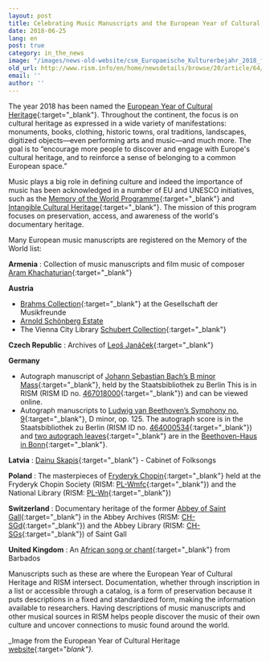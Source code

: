```yaml
---
layout: post
title: Celebrating Music Manuscripts and the European Year of Cultural Heritage
date: 2018-06-25
lang: en
post: true
category: in_the_news
image: "/images/news-old-website/csm_Europaeische_Kulturerbejahr_2018_fbb26fbb22.jpg"
old_url: http://www.rism.info/en/home/newsdetails/browse/20/article/64/celebrating-music-manuscripts-and-the-european-year-of-cultural-heritage.html
email: ''
author: ''
---
```


The year 2018 has been named the [European Year of Cultural Heritage](http://europa.eu/cultural-heritage/){:target="_blank"}. Throughout the continent, the focus is on cultural heritage as expressed in a wide variety of manifestations: monuments, books, clothing, historic towns, oral traditions, landscapes, digitized objects—even performing arts and music—and much more. The goal is to “encourage more people to discover and engage with Europe's cultural heritage, and to reinforce a sense of belonging to a common European space.”

Music plays a big role in defining culture and indeed the importance of music has been acknowledged in a number of EU and UNESCO initiatives, such as the [Memory of the World Programme](http://www.unesco.org/new/en/communication-and-information/memory-of-the-world/about-the-programme/objectives/){:target="_blank"} and [Intangible Cultural Heritage](https://ich.unesco.org/en/lists){:target="_blank"}. The mission of this program focuses on preservation, access, and awareness of the world's documentary heritage.

Many European music manuscripts are registered on the Memory of the World list:

**Armenia** : Collection of music manuscripts and film music of composer [Aram Khachaturian](http://www.unesco.org/new/en/communication-and-information/memory-of-the-world/register/full-list-of-registered-heritage/registered-heritage-page-2/collection-of-note-manuscripts-and-film-music-of-composer-aram-khachaturian/){:target="_blank"}

**Austria**

- [Brahms Collection](http://www.unesco.org/new/en/communication-and-information/memory-of-the-world/register/full-list-of-registered-heritage/registered-heritage-page-1/brahms-collection/){:target="_blank"} at the Gesellschaft der Musikfreunde
- [Arnold Schönberg Estate](http://www.unesco.org/new/en/communication-and-information/memory-of-the-world/register/full-list-of-registered-heritage/registered-heritage-page-1/arnold-schoenberg-estate/)
- The Vienna City Library [Schubert Collection](http://www.unesco.org/new/en/communication-and-information/memory-of-the-world/register/full-list-of-registered-heritage/registered-heritage-page-8/the-vienna-city-library-schubert-collection/#c187820){:target="_blank"}

**Czech Republic** : Archives of [Leoš Janáček](http://www.unesco.org/new/en/communication-and-information/memory-of-the-world/register/full-list-of-registered-heritage/registered-heritage-page-1/archives-of-leos-janacek/){:target="_blank"}

**Germany**

- Autograph manuscript of [Johann Sebastian Bach’s B minor Mass](http://www.unesco.org/new/en/communication-and-information/memory-of-the-world/register/full-list-of-registered-heritage/registered-heritage-page-1/autograph-of-h-moll-messe-mass-in-b-minor-by-johann-sebastian-bach/){:target="_blank"}, held by the Staatsbibliothek zu Berlin
This is in RISM (RISM ID no. [467018000](https://opac.rism.info/search?id=467018000&Language=en){:target="_blank"}) and can be viewed online.
- Autograph manuscripts to [Ludwig van Beethoven’s Symphony no. 9](http://www.unesco.org/new/en/communication-and-information/memory-of-the-world/register/full-list-of-registered-heritage/registered-heritage-page-5/ludwig-van-beethoven-symphony-no-9-d-minor-op-125/){:target="_blank"}, D minor, op. 125.
The autograph score is in the Staatsbibliothek zu Berlin (RISM ID no. [464000534](https://opac.rism.info/search?id=464000534){:target="_blank"}) and [two autograph leaves](https://www.beethoven.de/sixcms/detail.php?id=15123&template=dokseite_digitales_archiv_de&_dokid=wm171&_seite=1-1){:target="_blank"} are in the [Beethoven-Haus in Bonn](http://beethoven.staatsbibliothek-berlin.de/willkommen/){:target="_blank"}.

**Latvia** : [Dainu Skapis](http://www.unesco.org/new/en/communication-and-information/memory-of-the-world/register/full-list-of-registered-heritage/registered-heritage-page-2/dainu-skapis-cabinet-of-folksongs/){:target="_blank"} - Cabinet of Folksongs

**Poland** : The masterpieces of [Fryderyk Chopin](http://www.unesco.org/new/en/communication-and-information/memory-of-the-world/register/full-list-of-registered-heritage/registered-heritage-page-8/the-masterpieces-of-fryderyk-chopin/#c187221){:target="_blank"} held at the Fryderyk Chopin Society (RISM: [PL-Wmfc](https://opac.rism.info/search?View=rism&siglum=PL-Wmfc&author=chopin&Language=en){:target="_blank"}) and the National Library (RISM: [PL-Wn](https://opac.rism.info/search?View=rism&siglum=PL-Wn&author=chopin&Language=en){:target="_blank"})

**Switzerland** : Documentary heritage of the former [Abbey of Saint Gall](http://www.unesco.org/new/en/communication-and-information/memory-of-the-world/register/full-list-of-registered-heritage/registered-heritage-page-2/documentary-heritage-of-the-former-abbey-of-saint-gall-in-the-abbey-archives-and-the-abbey-library-of-saint-gall/){:target="_blank"} in the Abbey Archives (RISM: [CH-SGd](https://opac.rism.info/search?View=rism&siglum=CH-SGd&Language=en){:target="_blank"}) and the Abbey Library (RISM: [CH-SGs](https://opac.rism.info/search?View=rism&siglum=CH-SGs&Language=en){:target="_blank"}) of Saint Gall

**United Kingdom** : An [African song or chant](http://www.unesco.org/new/en/communication-and-information/memory-of-the-world/register/full-list-of-registered-heritage/registered-heritage-page-1/an-african-song-or-chant-from-barbados/){:target="_blank"} from Barbados

Manuscripts such as these are where the European Year of Cultural Heritage and RISM intersect. Documentation, whether through inscription in a list or accessible through a catalog, is a form of preservation because it puts descriptions in a fixed and standardized form, making the information available to researchers. Having descriptions of music manuscripts and other musical sources in RISM helps people discover the music of their own culture and uncover connections to music found around the world.

_Image from the European Year of Cultural Heritage [website](http://europa.eu/cultural-heritage/toolkits/logotype_en){:target="_blank"}._
